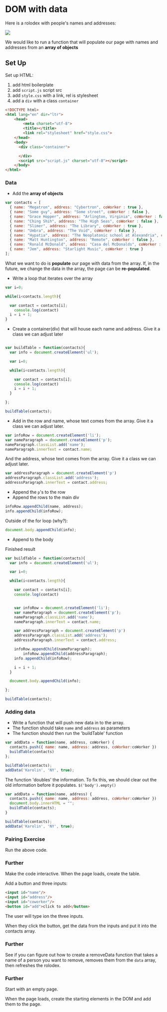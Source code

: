 # DOM with data

Here is a rolodex with people's names and addresses:

![](https://i.imgur.com/PihqmAi.png)

We would like to run a function that will populate our page with names and addresses from an **array of objects**

## Set Up

Set up HTML:

1. add html boilerplate
1. add `script.js` script src
1. add `style.css` with a link, rel is stylesheet
1. add a `div` with a class `container`

```html
<!DOCTYPE html>
<html lang="en" dir="ltr">
    <head>
        <meta charset="utf-8">
        <title></title>
        <link rel="stylesheet" href="style.css">
    </head>
    <body>
      <div class="container">

      </div>
      <script src="script.js" charset="utf-8"></script>
    </body>
</html>
```

### Data

* Add the **array of objects**


```javascript
var contacts = [
  { name: "Megatron", address: "Cybertron", coWorker : true },
  { name: "Some guy", address: "Some street", coWorker : false },
  { name: "Grace Hopper", address: "Arlington, Virginia", coWorker : false },
  { name: "Ching Shih", address: "The High Seas", coWorker : false },
  { name: "Slimer", address: "The Library", coWorker : true },
  { name: "Umbra", address: "The Void", coWorker : false },
  { name: "Hypatia", address: "The Neoplatonic school at Alexandria", coWorker : false },
  { name: "Matt Huntington", address: "Remote", coWorker : false },
  { name: "Ronald McDonald", address: "Casa del McDonalds", coWorker : true },
  { name: "Jem", address: "Starlight Music", coWorker : true }
];
```

What we want to do is **populate** our page with data from the array. If, in the future, we change the data in the array, the page can be **re-populated**.

* Write a loop that iterates over the array

```javascript
var i=0;

while(i<contacts.length){

  var contact = contacts[i];
	console.log(contact)
  i = i + 1;
}
```

* Create a container(div) that will house each name and address. Give it a class we can adjust later

```javascript

var buildTable = function(contacts){
  var info = document.createElement('ul');

  var i=0;

  while(i<contacts.length){

    var contact = contacts[i];
    console.log(contact)
    i = i + 1;
  }

};

buildTable(contacts);
```

* Add in the row and name, whose text comes from the array. Give it a class we can adjust later.

```javascript
var infoRow = document.createElement('li');
var nameParagraph = document.createElement('p');
nameParagraph.classList.add('name');
nameParagraph.innerText = contact.name;
```

And the address, whose text comes from the array. Give it a class we can adjust later.

```javascript
var addressParagraph = document.createElement('p')
addressParagraph.classList.add('address');
addresssParagraph.innerText = contact.address;
```

* Append the `p`'s to the row
* Append the rows to the main div


```js
infoRow.appendChild(name, address);
info.appendChild(infoRow);
```

Outside of the for loop (why?):

```js
document.body.appendChild(info);
```
* Append to the body

Finished result

```javascript
var buildTable = function(contacts){
  var info = document.createElement('ul');

  var i=0;

  while(i<contacts.length){

    var contact = contacts[i];
    console.log(contact)


    var infoRow = document.createElement('li');
    var nameParagraph = document.createElement('p');
    nameParagraph.classList.add('name');
    nameParagraph.innerText = contact.name;

    var addressParagraph = document.createElement('p')
    addressParagraph.classList.add('address');
    addresssParagraph.innerText = contact.address;

    infoRow.appendChild(nameParagraph);
		infoRow.appendChild(addressParagraph);
    info.appendChild(infoRow);

    i = i + 1;
  }

  document.body.appendChild(info);

};

buildTable(contacts);
```

### Adding data

* Write a function that will push new data in to the array.
* The function should take `name` and `address` as parameters
* The function should then run the 'buildTable' function


```javascript
var addData = function(name, address, coWorker) {
  contacts.push({ name: name, address: address, coWorker:coWorker })
  buildTable(contacts)
};

buildTable(contacts);
addData('Karolin', 'NY', true);
```

The function 'doubles' the information. To fix this, we should clear out the old information before it populates. `$('body').empty()`

```javascript
var addData = function(name, address) {
  contacts.push({ name: name, address: address, coWorker:coWorker })
  document.body.innerHTML = "";
  buildTable(contacts);
}

buildTable(contacts);
addData('Karolin', 'NY', true);
```

### Pairing Exercise

Run the above code.

### Further

Make the code interactive. When the page loads, create the table.

Add a button and three inputs:


```html
<input id="name"/>
<input id="address"/>
<input id="coworker"/>
<button id="add">click to add</button>
```

The user will type ion the three inputs.

When they click the button, get the data from the inputs and put it into the contacts array.

### Further

See if you can figure out how to create a removeData function that takes a name of a person you want to remove, removes them from the `data` array, then refreshes the rolodex.

### Further
Start with an empty page.

When the page loads, create the starting elements in the DOM and add them to the page.
